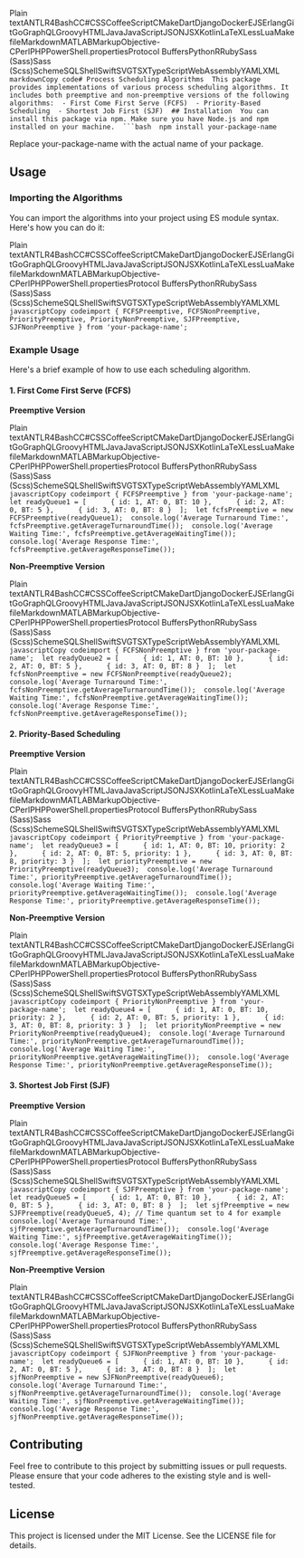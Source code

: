 Plain textANTLR4BashCC#CSSCoffeeScriptCMakeDartDjangoDockerEJSErlangGitGoGraphQLGroovyHTMLJavaJavaScriptJSONJSXKotlinLaTeXLessLuaMakefileMarkdownMATLABMarkupObjective-CPerlPHPPowerShell.propertiesProtocol BuffersPythonRRubySass (Sass)Sass (Scss)SchemeSQLShellSwiftSVGTSXTypeScriptWebAssemblyYAMLXML`   markdownCopy code# Process Scheduling Algorithms  This package provides implementations of various process scheduling algorithms. It includes both preemptive and non-preemptive versions of the following algorithms:  - First Come First Serve (FCFS)  - Priority-Based Scheduling  - Shortest Job First (SJF)  ## Installation  You can install this package via npm. Make sure you have Node.js and npm installed on your machine.  ```bash  npm install your-package-name   `

Replace your-package-name with the actual name of your package.

Usage
-----

### Importing the Algorithms

You can import the algorithms into your project using ES module syntax. Here's how you can do it:

Plain textANTLR4BashCC#CSSCoffeeScriptCMakeDartDjangoDockerEJSErlangGitGoGraphQLGroovyHTMLJavaJavaScriptJSONJSXKotlinLaTeXLessLuaMakefileMarkdownMATLABMarkupObjective-CPerlPHPPowerShell.propertiesProtocol BuffersPythonRRubySass (Sass)Sass (Scss)SchemeSQLShellSwiftSVGTSXTypeScriptWebAssemblyYAMLXML`   javascriptCopy codeimport { FCFSPreemptive, FCFSNonPreemptive, PriorityPreemptive, PriorityNonPreemptive, SJFPreemptive, SJFNonPreemptive } from 'your-package-name';   `

### Example Usage

Here's a brief example of how to use each scheduling algorithm.

#### 1\. **First Come First Serve (FCFS)**

**Preemptive Version**

Plain textANTLR4BashCC#CSSCoffeeScriptCMakeDartDjangoDockerEJSErlangGitGoGraphQLGroovyHTMLJavaJavaScriptJSONJSXKotlinLaTeXLessLuaMakefileMarkdownMATLABMarkupObjective-CPerlPHPPowerShell.propertiesProtocol BuffersPythonRRubySass (Sass)Sass (Scss)SchemeSQLShellSwiftSVGTSXTypeScriptWebAssemblyYAMLXML`   javascriptCopy codeimport { FCFSPreemptive } from 'your-package-name';  let readyQueue1 = [      { id: 1, AT: 0, BT: 10 },      { id: 2, AT: 0, BT: 5 },      { id: 3, AT: 0, BT: 8 }  ];  let fcfsPreemptive = new FCFSPreemptive(readyQueue1);  console.log('Average Turnaround Time:', fcfsPreemptive.getAverageTurnaroundTime());  console.log('Average Waiting Time:', fcfsPreemptive.getAverageWaitingTime());  console.log('Average Response Time:', fcfsPreemptive.getAverageResponseTime());   `

**Non-Preemptive Version**

Plain textANTLR4BashCC#CSSCoffeeScriptCMakeDartDjangoDockerEJSErlangGitGoGraphQLGroovyHTMLJavaJavaScriptJSONJSXKotlinLaTeXLessLuaMakefileMarkdownMATLABMarkupObjective-CPerlPHPPowerShell.propertiesProtocol BuffersPythonRRubySass (Sass)Sass (Scss)SchemeSQLShellSwiftSVGTSXTypeScriptWebAssemblyYAMLXML`   javascriptCopy codeimport { FCFSNonPreemptive } from 'your-package-name';  let readyQueue2 = [      { id: 1, AT: 0, BT: 10 },      { id: 2, AT: 0, BT: 5 },      { id: 3, AT: 0, BT: 8 }  ];  let fcfsNonPreemptive = new FCFSNonPreemptive(readyQueue2);  console.log('Average Turnaround Time:', fcfsNonPreemptive.getAverageTurnaroundTime());  console.log('Average Waiting Time:', fcfsNonPreemptive.getAverageWaitingTime());  console.log('Average Response Time:', fcfsNonPreemptive.getAverageResponseTime());   `

#### 2\. **Priority-Based Scheduling**

**Preemptive Version**

Plain textANTLR4BashCC#CSSCoffeeScriptCMakeDartDjangoDockerEJSErlangGitGoGraphQLGroovyHTMLJavaJavaScriptJSONJSXKotlinLaTeXLessLuaMakefileMarkdownMATLABMarkupObjective-CPerlPHPPowerShell.propertiesProtocol BuffersPythonRRubySass (Sass)Sass (Scss)SchemeSQLShellSwiftSVGTSXTypeScriptWebAssemblyYAMLXML`   javascriptCopy codeimport { PriorityPreemptive } from 'your-package-name';  let readyQueue3 = [      { id: 1, AT: 0, BT: 10, priority: 2 },      { id: 2, AT: 0, BT: 5, priority: 1 },      { id: 3, AT: 0, BT: 8, priority: 3 }  ];  let priorityPreemptive = new PriorityPreemptive(readyQueue3);  console.log('Average Turnaround Time:', priorityPreemptive.getAverageTurnaroundTime());  console.log('Average Waiting Time:', priorityPreemptive.getAverageWaitingTime());  console.log('Average Response Time:', priorityPreemptive.getAverageResponseTime());   `

**Non-Preemptive Version**

Plain textANTLR4BashCC#CSSCoffeeScriptCMakeDartDjangoDockerEJSErlangGitGoGraphQLGroovyHTMLJavaJavaScriptJSONJSXKotlinLaTeXLessLuaMakefileMarkdownMATLABMarkupObjective-CPerlPHPPowerShell.propertiesProtocol BuffersPythonRRubySass (Sass)Sass (Scss)SchemeSQLShellSwiftSVGTSXTypeScriptWebAssemblyYAMLXML`   javascriptCopy codeimport { PriorityNonPreemptive } from 'your-package-name';  let readyQueue4 = [      { id: 1, AT: 0, BT: 10, priority: 2 },      { id: 2, AT: 0, BT: 5, priority: 1 },      { id: 3, AT: 0, BT: 8, priority: 3 }  ];  let priorityNonPreemptive = new PriorityNonPreemptive(readyQueue4);  console.log('Average Turnaround Time:', priorityNonPreemptive.getAverageTurnaroundTime());  console.log('Average Waiting Time:', priorityNonPreemptive.getAverageWaitingTime());  console.log('Average Response Time:', priorityNonPreemptive.getAverageResponseTime());   `

#### 3\. **Shortest Job First (SJF)**

**Preemptive Version**

Plain textANTLR4BashCC#CSSCoffeeScriptCMakeDartDjangoDockerEJSErlangGitGoGraphQLGroovyHTMLJavaJavaScriptJSONJSXKotlinLaTeXLessLuaMakefileMarkdownMATLABMarkupObjective-CPerlPHPPowerShell.propertiesProtocol BuffersPythonRRubySass (Sass)Sass (Scss)SchemeSQLShellSwiftSVGTSXTypeScriptWebAssemblyYAMLXML`   javascriptCopy codeimport { SJFPreemptive } from 'your-package-name';  let readyQueue5 = [      { id: 1, AT: 0, BT: 10 },      { id: 2, AT: 0, BT: 5 },      { id: 3, AT: 0, BT: 8 }  ];  let sjfPreemptive = new SJFPreemptive(readyQueue5, 4); // Time quantum set to 4 for example  console.log('Average Turnaround Time:', sjfPreemptive.getAverageTurnaroundTime());  console.log('Average Waiting Time:', sjfPreemptive.getAverageWaitingTime());  console.log('Average Response Time:', sjfPreemptive.getAverageResponseTime());   `

**Non-Preemptive Version**

Plain textANTLR4BashCC#CSSCoffeeScriptCMakeDartDjangoDockerEJSErlangGitGoGraphQLGroovyHTMLJavaJavaScriptJSONJSXKotlinLaTeXLessLuaMakefileMarkdownMATLABMarkupObjective-CPerlPHPPowerShell.propertiesProtocol BuffersPythonRRubySass (Sass)Sass (Scss)SchemeSQLShellSwiftSVGTSXTypeScriptWebAssemblyYAMLXML`   javascriptCopy codeimport { SJFNonPreemptive } from 'your-package-name';  let readyQueue6 = [      { id: 1, AT: 0, BT: 10 },      { id: 2, AT: 0, BT: 5 },      { id: 3, AT: 0, BT: 8 }  ];  let sjfNonPreemptive = new SJFNonPreemptive(readyQueue6);  console.log('Average Turnaround Time:', sjfNonPreemptive.getAverageTurnaroundTime());  console.log('Average Waiting Time:', sjfNonPreemptive.getAverageWaitingTime());  console.log('Average Response Time:', sjfNonPreemptive.getAverageResponseTime());   `

Contributing
------------

Feel free to contribute to this project by submitting issues or pull requests. Please ensure that your code adheres to the existing style and is well-tested.

License
-------

This project is licensed under the MIT License. See the LICENSE file for details.